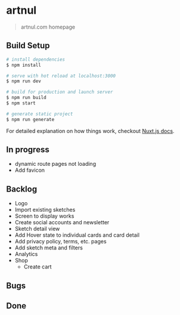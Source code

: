 # artnul

> artnul.com homepage

## Build Setup

``` bash
# install dependencies
$ npm install

# serve with hot reload at localhost:3000
$ npm run dev

# build for production and launch server
$ npm run build
$ npm start

# generate static project
$ npm run generate
```

For detailed explanation on how things work, checkout [Nuxt.js docs](https://nuxtjs.org).

## In progress
* dynamic route pages not loading
* Add favicon

## Backlog
* Logo
* Import existing sketches
* Screen to display works
* Create social accounts and newsletter
* Sketch detail view
* Add Hover state to individual cards and card detail
* Add privacy policy, terms, etc. pages
* Add sketch meta and filters
* Analytics
* Shop
  * Create cart

## Bugs

## Done
